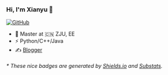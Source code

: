 ### Hi, I'm Xianyu 👋

[![GitHub](https://img.shields.io/badge/dynamic/json?logo=github&label=GitHub&labelColor=495867&color=495867&query=%24.data.totalSubs&url=https%3A%2F%2Fapi.spencerwoo.com%2Fsubstats%2F%3Fsource%3Dgithub%26queryKey%3Dhayschan&style=flat-square)](https://github.com/catqaq)

- 🍻 Master at 🇨🇳 ZJU, EE
- ⚡ Python/C++/Java
- ✍️ [Blogger]([https://haysc.tech](https://www.zhihu.com/people/hai-tan-shang-chong-hua-47))


<h6>* These nice badges are generated by <a href="https://shields.io/">Shields.io</a> and <a href="https://github.com/spencerwooo/Substats">Substats</a>.</h6>
